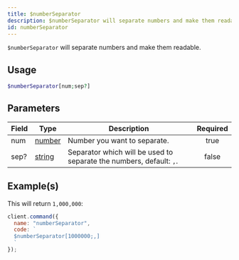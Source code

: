 ```yaml
---
title: $numberSeparator
description: $numberSeparator will separate numbers and make them readable.
id: numberSeparator
---
```


`$numberSeparator` will separate numbers and make them readable.

## Usage

```php
$numberSeparator[num;sep?]
```

## Parameters

| Field | Type                                                                                              | Description                                                         | Required |
| ----- | ------------------------------------------------------------------------------------------------- | ------------------------------------------------------------------- | :------: |
| num   | [number](https://developer.mozilla.org/en-US/docs/Web/JavaScript/Reference/Global_Objects/Number) | Number you want to separate.                                        |   true   |
| sep?  | [string](https://developer.mozilla.org/en-US/docs/Web/JavaScript/Reference/Global_Objects/String) | Separator which will be used to separate the numbers, default: `,`. |  false   |

## Example(s)

This will return `1,000,000`:

```javascript
client.command({
  name: "numberSeparator",
  code: `
  $numberSeparator[1000000;,]
  `
});
```
